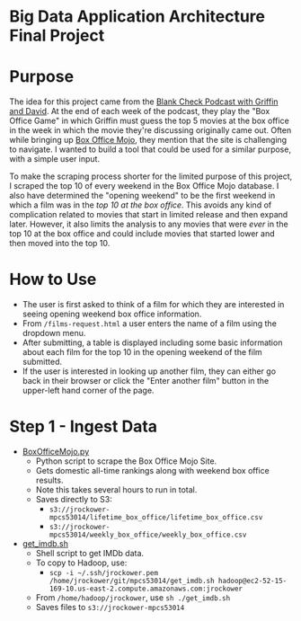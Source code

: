 # Big Data Application Architecture Final Project

# Purpose
The idea for this project came from the [Blank Check Podcast with Griffin and David](https://soundcloud.com/griffin-and-david-present). At the end of each week of the podcast, they play the "Box Office Game" in which Griffin must guess the top 5 movies at the box office in the week in which the movie they're discussing originally came out. Often while bringing up [Box Office Mojo](boxofficemojo.com), they mention that the site is challenging to navigate. I wanted to build a tool that could be used for a similar purpose, with a simple user input.

To make the scraping process shorter for the limited purpose of this project, I scraped the top 10 of every weekend in the Box Office Mojo database. I also have determined the "opening weekend" to be the first weekend in which a film was in the *top 10 at the box office*. This avoids any kind of complication related to movies that start in limited release and then expand later. However, it also limits the analysis to any movies that were *ever* in the top 10 at the box office and could include movies that started lower and then moved into the top 10.

# How to Use
* The user is first asked to think of a film for which they are interested in seeing opening weekend box office information.
* From `/films-request.html` a user enters the name of a film using the dropdown menu.
* After submitting, a table is displayed including some basic information about each film for the top 10 in the opening weekend of the film submitted.
* If the user is interested in looking up another film, they can either go back in their browser or click the "Enter another film" button in the upper-left hand corner of the page.

# Step 1 - Ingest Data
* [BoxOfficeMojo.py](./BoxOfficeMojo.py)
    * Python script to scrape the Box Office Mojo Site.
    * Gets domestic all-time rankings along with weekend box office results.
    * Note this takes several hours to run in total.
    * Saves directly to S3:
        * `s3://jrockower-mpcs53014/lifetime_box_office/lifetime_box_office.csv`
        * `s3://jrockower-mpcs53014/weekly_box_office/weekly_box_office.csv`
* [get_imdb.sh](./get_imdb.sh)
    * Shell script to get IMDb data.
    * To copy to Hadoop, use:
        * `scp -i ~/.ssh/jrockower.pem /home/jrockower/git/mpcs53014/get_imdb.sh hadoop@ec2-52-15-169-10.us-east-2.compute.amazonaws.com:jrockower`
    * From `/home/hadoop/jrockower`, use `sh ./get_imdb.sh`
    * Saves files to `s3://jrockower-mpcs53014`

